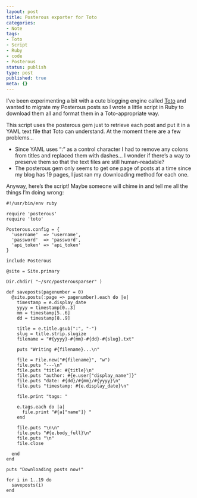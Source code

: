 ```yaml
---
layout: post
title: Posterous exporter for Toto
categories:
- Note
tags:
- Toto
- Script
- Ruby
- code
- Posterous
status: publish
type: post
published: true
meta: {}
---
```


I’ve been experimenting a bit with a cute blogging engine called 
[Toto](http://cloudhead.io/toto) and wanted to migrate my Posterous posts so I wrote a little script in Ruby to download them all and format them in a Toto-appropriate way.

This script uses the posterous gem just to retrieve each post and put it in a YAML text file that Toto can understand. At the moment there are a few problems…

* Since YAML uses “:” as a control character I had to remove any colons from titles and replaced them with dashes… I wonder if there’s a way to preserve them so that the text files are still human-readable?
* The posterous gem only seems to get one page of posts at a time since my blog has 19 pages, I just ran my downloading method for each one.

Anyway, here’s the script! Maybe someone will chime in and tell me all the things I’m doing wrong:

    #!/usr/bin/env ruby

    require 'posterous'
    require 'toto'

    Posterous.config = {
      'username'  => 'username',
      'password'  => 'password',
      'api_token' => 'api_token'
    }

    include Posterous

    @site = Site.primary

    Dir.chdir( "~/src/posterousparser" )

    def saveposts(pagenumber = 0)
      @site.posts(:page => pagenumber).each do |e|
        timestamp = e.display_date
        yyyy = timestamp[0..3]
        mm = timestamp[5..6]
        dd = timestamp[8..9]

        title = e.title.gsub(":", "-")
        slug = title.strip.slugize
        filename = "#{yyyy}-#{mm}-#{dd}-#{slug}.txt"

        puts "Writing #{filename}...\n"

        file = File.new("#{filename}", "w")
        file.puts "---\n"
        file.puts "title: #{title}\n"
        file.puts "author: #{e.user["display_name"]}"
        file.puts "date: #{dd}/#{mm}/#{yyyy}\n"
        file.puts "timestamp: #{e.display_date}\n"

        file.print "tags: "

        e.tags.each do |a|
          file.print "#{a["name"]} "
        end

        file.puts "\n\n"
        file.puts "#{e.body_full}\n"
        file.puts "\n"
        file.close

      end
    end

    puts "Downloading posts now!"

    for i in 1..19 do
      saveposts(i)
    end